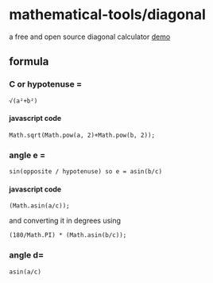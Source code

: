 # mathematical-tools/diagonal
a free and open source diagonal calculator 
[demo](https://anubhavsingh0708.github.io/mathematical-tools/diagonal/)
## formula
### C or hypotenuse =
`√(a²+b²)`
#### javascript code 
```
Math.sqrt(Math.pow(a, 2)+Math.pow(b, 2));
```
### angle e =
 `sin(opposite / hypotenuse) so e = asin(b/c)` 
 #### javascript code
 ```
(Math.asin(a/c));
```
and converting it in degrees using 
```
(180/Math.PI) * (Math.asin(b/c)); 
```
### angle d=
`asin(a/c)`

